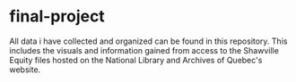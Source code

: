 # final-project
All data i have collected and organized can be found in this repository. This includes the visuals and information gained from access to the Shawville Equity files hosted on the National Library and Archives of Quebec's website.
